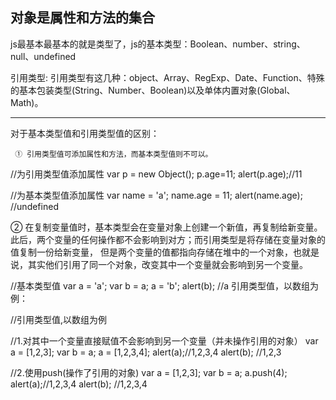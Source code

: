 对象是属性和方法的集合
---

js最基本最基本的就是类型了，js的基本类型：Boolean、number、string、null、undefined

引用类型:
引用类型有这几种：object、Array、RegExp、Date、Function、特殊的基本包装类型(String、Number、Boolean)以及单体内置对象(Global、Math)。

---------------
对于基本类型值和引用类型值的区别：

     ① 引用类型值可添加属性和方法，而基本类型值则不可以。


//为引用类型值添加属性
var p = new Object();
p.age=11;
alert(p.age);//11

//为基本类型值添加属性
var name = 'a';
name.age = 11;
alert(name.age); //undefined

   ② 在复制变量值时，基本类型会在变量对象上创建一个新值，再复制给新变量。
   此后，两个变量的任何操作都不会影响到对方；而引用类型是将存储在变量对象的值复制一份给新变量，
   但是两个变量的值都指向存储在堆中的一个对象，也就是说，其实他们引用了同一个对象，改变其中一个变量就会影响到另一个变量。

//基本类型值
var a = 'a';
var b = a;
a = 'b';
alert(b); //a
引用类型值，以数组为例：


//引用类型值,以数组为例

//1.对其中一个变量直接赋值不会影响到另一个变量（并未操作引用的对象）
var a = [1,2,3];
var b = a;
a = [1,2,3,4];
alert(a);//1,2,3,4
alert(b); //1,2,3

//2.使用push(操作了引用的对象)
var a = [1,2,3];
var b = a;
a.push(4);
alert(a);//1,2,3,4
alert(b); //1,2,3,4
